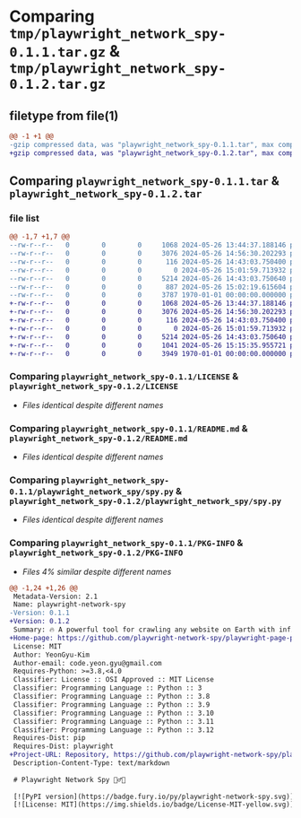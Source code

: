 # Comparing `tmp/playwright_network_spy-0.1.1.tar.gz` & `tmp/playwright_network_spy-0.1.2.tar.gz`

## filetype from file(1)

```diff
@@ -1 +1 @@
-gzip compressed data, was "playwright_network_spy-0.1.1.tar", max compression
+gzip compressed data, was "playwright_network_spy-0.1.2.tar", max compression
```

## Comparing `playwright_network_spy-0.1.1.tar` & `playwright_network_spy-0.1.2.tar`

### file list

```diff
@@ -1,7 +1,7 @@
--rw-r--r--   0        0        0     1068 2024-05-26 13:44:37.188146 playwright_network_spy-0.1.1/LICENSE
--rw-r--r--   0        0        0     3076 2024-05-26 14:56:30.202293 playwright_network_spy-0.1.1/README.md
--rw-r--r--   0        0        0      116 2024-05-26 14:43:03.750400 playwright_network_spy-0.1.1/playwright_network_spy/__init__.py
--rw-r--r--   0        0        0        0 2024-05-26 15:01:59.713932 playwright_network_spy-0.1.1/playwright_network_spy/py.typed
--rw-r--r--   0        0        0     5214 2024-05-26 14:43:03.750640 playwright_network_spy-0.1.1/playwright_network_spy/spy.py
--rw-r--r--   0        0        0      887 2024-05-26 15:02:19.615604 playwright_network_spy-0.1.1/pyproject.toml
--rw-r--r--   0        0        0     3787 1970-01-01 00:00:00.000000 playwright_network_spy-0.1.1/PKG-INFO
+-rw-r--r--   0        0        0     1068 2024-05-26 13:44:37.188146 playwright_network_spy-0.1.2/LICENSE
+-rw-r--r--   0        0        0     3076 2024-05-26 14:56:30.202293 playwright_network_spy-0.1.2/README.md
+-rw-r--r--   0        0        0      116 2024-05-26 14:43:03.750400 playwright_network_spy-0.1.2/playwright_network_spy/__init__.py
+-rw-r--r--   0        0        0        0 2024-05-26 15:01:59.713932 playwright_network_spy-0.1.2/playwright_network_spy/py.typed
+-rw-r--r--   0        0        0     5214 2024-05-26 14:43:03.750640 playwright_network_spy-0.1.2/playwright_network_spy/spy.py
+-rw-r--r--   0        0        0     1041 2024-05-26 15:15:35.955721 playwright_network_spy-0.1.2/pyproject.toml
+-rw-r--r--   0        0        0     3949 1970-01-01 00:00:00.000000 playwright_network_spy-0.1.2/PKG-INFO
```

### Comparing `playwright_network_spy-0.1.1/LICENSE` & `playwright_network_spy-0.1.2/LICENSE`

 * *Files identical despite different names*

### Comparing `playwright_network_spy-0.1.1/README.md` & `playwright_network_spy-0.1.2/README.md`

 * *Files identical despite different names*

### Comparing `playwright_network_spy-0.1.1/playwright_network_spy/spy.py` & `playwright_network_spy-0.1.2/playwright_network_spy/spy.py`

 * *Files identical despite different names*

### Comparing `playwright_network_spy-0.1.1/PKG-INFO` & `playwright_network_spy-0.1.2/PKG-INFO`

 * *Files 4% similar despite different names*

```diff
@@ -1,24 +1,26 @@
 Metadata-Version: 2.1
 Name: playwright-network-spy
-Version: 0.1.1
+Version: 0.1.2
 Summary: 🔥 A powerful tool for crawling any website on Earth with infinite scrolling, using Playwright.
+Home-page: https://github.com/playwright-network-spy/playwright-page-pool
 License: MIT
 Author: YeonGyu-Kim
 Author-email: code.yeon.gyu@gmail.com
 Requires-Python: >=3.8,<4.0
 Classifier: License :: OSI Approved :: MIT License
 Classifier: Programming Language :: Python :: 3
 Classifier: Programming Language :: Python :: 3.8
 Classifier: Programming Language :: Python :: 3.9
 Classifier: Programming Language :: Python :: 3.10
 Classifier: Programming Language :: Python :: 3.11
 Classifier: Programming Language :: Python :: 3.12
 Requires-Dist: pip
 Requires-Dist: playwright
+Project-URL: Repository, https://github.com/playwright-network-spy/playwright-page-pool
 Description-Content-Type: text/markdown
 
 # Playwright Network Spy 🕵️‍♂️🌐
 
 [![PyPI version](https://badge.fury.io/py/playwright-network-spy.svg)](https://badge.fury.io/py/playwright-network-spy)
 [![License: MIT](https://img.shields.io/badge/License-MIT-yellow.svg)](https://opensource.org/licenses/MIT)
```

